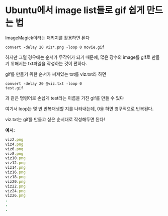 # Ubuntu에서 image list들로 gif 쉽게 만드는 법

ImageMagick이라는 패키지를 활용하면 된다

<code>convert -delay 20 viz*.png -loop 0 movie.gif</code>

하지만 그럴 경우에는 순서가 무작위가 되기 때문에, 많은 장수의 image를 gif로 만들기 위해서는 txt파일을 작성하는 것이 편하다.

gif를 만들기 위한 순서가 써져있는 txt를 viz.txt라 하면

<code><pre>convert -delay 20 @viz.txt -loop 0 test.gif</pre></code>

과 같은 명령어로 손쉽게 test라는 이름을 가진 gif를 만들 수 있다

여기서 loop는 몇 번 반복재생할 지를 나타내는데, 0을 하면 영구적으로 반복된다.


viz.txt는 gif를 만들고 싶은 순서대로 작성해두면 된다!

**예시:**
~~~ruby
viz2.png
viz4.png
viz6.png
viz8.png
viz10.png
viz12.png
viz14.png
viz16.png
viz18.png
viz20.png
viz22.png
viz24.png
viz26.png
.
.
.
~~~


